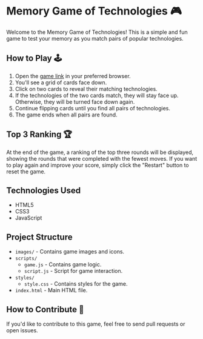 # Memory Game of Technologies 🎮

Welcome to the Memory Game of Technologies! This is a simple and fun game to test your memory as you match pairs of popular technologies.

## How to Play 🕹️

1. Open the [game link](https://eduardapontel.github.io/memory-game/) in your preferred browser.
2. You'll see a grid of cards face down.
3. Click on two cards to reveal their matching technologies.
4. If the technologies of the two cards match, they will stay face up. Otherwise, they will be turned face down again.
5. Continue flipping cards until you find all pairs of technologies.
6. The game ends when all pairs are found.

## Top 3 Ranking 🏆

At the end of the game, a ranking of the top three rounds will be displayed, showing the rounds that were completed with the fewest moves. If you want to play again and improve your score, simply click the "Restart" button to reset the game.

## Technologies Used

- HTML5
- CSS3
- JavaScript

## Project Structure

- `images/` - Contains game images and icons.
- `scripts/`
    - `game.js` - Contains game logic.
    - `script.js` - Script for game interaction.
- `styles/`
  - `style.css` - Contains styles for the game.
- `index.html` - Main HTML file.


## How to Contribute 🤝

If you'd like to contribute to this game, feel free to send pull requests or open issues.
